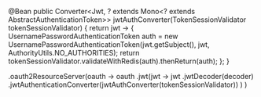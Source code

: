 @Bean
public Converter<Jwt, ? extends Mono<? extends AbstractAuthenticationToken>> jwtAuthConverter(TokenSessionValidator tokenSessionValidator) {
    return jwt -> {
        UsernamePasswordAuthenticationToken auth =
            new UsernamePasswordAuthenticationToken(jwt.getSubject(), jwt, AuthorityUtils.NO_AUTHORITIES);
        return tokenSessionValidator.validateWithRedis(auth).thenReturn(auth);
    };
}


.oauth2ResourceServer(oauth -> oauth
    .jwt(jwt -> jwt
        .jwtDecoder(decoder)
        .jwtAuthenticationConverter(jwtAuthConverter(tokenSessionValidator))
    )
)